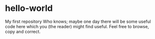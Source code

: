 # hello-world
My first repository
Who knows; maybe one day there will be some useful code here which you (the reader) might find useful. Feel free to browse, copy and correct.
